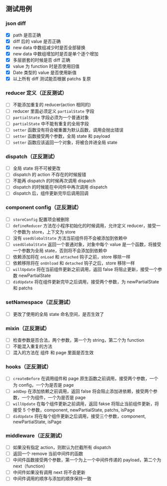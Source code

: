 ## 测试用例

### json diff
+ [x] path 是否正确
+ [x] diff 后的 value 是否正确
+ [x] new data 中数组减少时是否全部替换
+ [x] new data 中数组增加时是否是单个逐个增加
+ [x] 多层嵌套的时候是否 diff 正确
+ [x] value 为 function 时是否使用旧值
+ [x] Date 类型的 value 是否使用新值
+ [x] 以上所有 diff 测试能否根据 patchs 复原

### reducer 定义（正反测试）
+ [ ] 不能添加重复的 reducer(action 相同的)
+ [ ] reducer 里面必须定义 `partialState` 字段
+ [ ] `partialState` 字段必须为一个普通对象
+ [ ] `partialState` 中不能有重复的全局字段
+ [ ] `setter` 函数没有将会被重置为默认函数，调用会抛出错误
+ [ ] `setter` 函数接受两个参数，全局 state 和 payload
+ [ ] `setter` 函数应该返回一个对象，将被合并进全局 state

### dispatch（正反测试）
+ [ ] 全局 state 将不可被更改
+ [ ] dispatch 的 action 不存在的时候报错
+ [ ] 不能再 dispatch 的时候再次调用 dispatch
+ [ ] dispatch 的时候能在中间件中再次调用 dispatch
+ [ ] dispatch 后，组件更新完毕后调用回调

### component config（正反测试）
+ [ ] `storeConfig` 配置项会被删除
+ [ ] `defineReducer` 方法在小程序初始化的时候调用，允许定义 reducer，接受一个参数为 store，上下文为 store
+ [ ] 没有 `usedGlobalState` 方法当前组件将不会被添加到依赖中
+ [ ] `usedGlobalState` 返回一个普通对象，对象中每个 value 是一个函数，将接受一个参数为全局 state，否则将不会添加到依赖中
+ [ ] 依赖添加将在 `onLoad` 和 `attached` 钩子之前，store 移除一样
+ [ ] 依赖移除将在 `onUnload` 和 `detached` 钩子之后，store 移除一样
+ [ ] `willUpdate` 将在当前组件更新之前调用，返回 false 将阻止更新，接受一个参数 newPartialState
+ [ ] `didUpdate` 将在组件更新完毕之后调用，接受两个参数，为 newPartialState 和 patchs

### setNamespace（正反测试）
+ [ ] 更改了使用的全局 state 命名空间，是否生效了

### mixin（正反测试）
+ [ ] 检查参数是否合法，两个参数，第一个为 string，第二个为 function
+ [ ] 不能混入重复的方法
+ [ ] 混入的方法在 组件 和 page 里面是否生效

### hooks（正反测试）
+ [ ] `createBefore` 在调用组件和 page 原生函数之前调用，接受两个参数，一个为 config，一个为是否是 page
+ [ ] `addDep` 在添加依赖之前调用，返回 false 将会阻止添加进依赖，接受两个参数，一个为组件，一个为是否是 page
+ [ ] `willUpdate` 在每个组件更新之前调用，返回 fakse 将阻止当前组件更新，将接受 5 个参数，component, newPartialState, patchs, isPage
+ [ ] `didUpdate` 将在每个组件更新之后调用，接受三个参数，component, newPartialState, isPage

### middleware（正反测试）
+ [ ] 如果没有指定 action，则默认为拦截所有 dispatch
+ [ ] 返回一个 remove 当前中间件的函数
+ [ ] 中间件函数接受两个参数，第一个为上一个中间件传递的 payload，第二个为 next（function）
+ [ ] 中间件如果没有调用 next 将不会更新
+ [ ] 中间件调用的顺序与添加的顺序保持一致